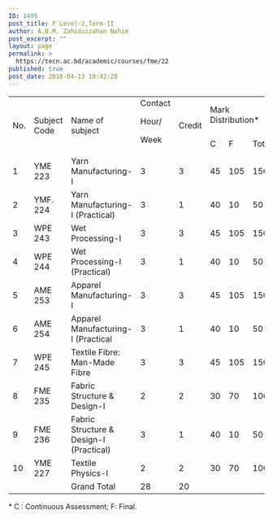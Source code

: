 ```yaml
---
ID: 1495
post_title: F Level-2,Term-II
author: A.B.M. Zahiduzzahan Nahim
post_excerpt: ""
layout: page
permalink: >
  https://tecn.ac.bd/academic/courses/fme/22
published: true
post_date: 2018-04-13 10:42:28
---
```

<table width="631">
<tbody>
<tr>
<td rowspan="2" width="34">No.</td>
<td rowspan="2" width="88">Subject Code</td>
<td rowspan="2" width="229">Name of subject</td>
<td rowspan="2" width="54">Contact

Hour/

Week</td>
<td rowspan="2" width="56">Credit</td>
<td colspan="3" width="171">Mark Distribution*</td>
</tr>
<tr>
<td width="57">C</td>
<td width="57">F</td>
<td width="57">Total</td>
</tr>
<tr>
<td width="34">1</td>
<td width="88">YME 223</td>
<td width="229">Yarn Manufacturing-I</td>
<td width="54">3</td>
<td width="56">3</td>
<td width="57">45</td>
<td width="57">105</td>
<td width="57">150</td>
</tr>
<tr>
<td width="34">2</td>
<td width="88">YMF. 224</td>
<td width="229">Yarn Manufacturing-I (Practical)</td>
<td width="54">3</td>
<td width="56">1</td>
<td width="57">40</td>
<td width="57">10</td>
<td width="57">50</td>
</tr>
<tr>
<td width="34">3</td>
<td width="88">WPE 243</td>
<td width="229">Wet Processing-I</td>
<td width="54">3</td>
<td width="56">3</td>
<td width="57">45</td>
<td width="57">105</td>
<td width="57">150</td>
</tr>
<tr>
<td width="34">4</td>
<td width="88">WPE 244</td>
<td width="229">Wet Processing-I (Practical)</td>
<td width="54">3</td>
<td width="56">1</td>
<td width="57">40</td>
<td width="57">10</td>
<td width="57">50</td>
</tr>
<tr>
<td width="34">5</td>
<td width="88">AME 253</td>
<td width="229">Apparel Manufacturing-I</td>
<td width="54">3</td>
<td width="56">3</td>
<td width="57">45</td>
<td width="57">105</td>
<td width="57">150</td>
</tr>
<tr>
<td width="34">6</td>
<td width="88">AME 254</td>
<td width="229">Apparel Manufacturing-I (Practical</td>
<td width="54">3</td>
<td width="56">1</td>
<td width="57">40</td>
<td width="57">10</td>
<td width="57">50</td>
</tr>
<tr>
<td width="34">7</td>
<td width="88">WPE 245</td>
<td width="229">Textile Fibre: Man-Made Fibre</td>
<td width="54">3</td>
<td width="56">3</td>
<td width="57">45</td>
<td width="57">105</td>
<td width="57">150</td>
</tr>
<tr>
<td width="34">8</td>
<td width="88">FME 235</td>
<td width="229">Fabric Structure &amp; Design-I</td>
<td width="54">2</td>
<td width="56">2</td>
<td width="57">30</td>
<td width="57">70</td>
<td width="57">100</td>
</tr>
<tr>
<td width="34">9</td>
<td width="88">FME 236</td>
<td width="229">Fabric Structure &amp; Design-I (Practical)</td>
<td width="54">3</td>
<td width="56">1</td>
<td width="57">40</td>
<td width="57">10</td>
<td width="57">50</td>
</tr>
<tr>
<td width="34">10</td>
<td width="88">YME 227</td>
<td width="229">Textile Physics-I</td>
<td width="54">2</td>
<td width="56">2</td>
<td width="57">30</td>
<td width="57">70</td>
<td width="57">100</td>
</tr>
<tr>
<td width="34"></td>
<td width="88"></td>
<td width="229">Grand Total</td>
<td width="54">28</td>
<td width="56">20</td>
<td width="57"></td>
<td width="57"></td>
<td width="57"></td>
</tr>
</tbody>
</table>
* C : Continuous Assessment; F: Final.